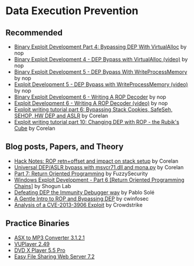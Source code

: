 # Data Execution Prevention

## Recommended

- [Binary Exploit Development Part 4: Bypassing DEP With VirtualAlloc](https://guidedhacking.com/threads/binary-exploit-development-4-how-to-bypass-dep-stack-protection.20109/) by nop
- [Binary Exploit Development 4 - DEP Bypass with VirtualAlloc (video)](https://youtu.be/phVz8CqEng8) by nop
- [Binary Exploit Development 5 - DEP Bypass With WriteProcessMemory](https://guidedhacking.com/threads/exploit-development-5-dep-bypass-with-writeprocessmemory.20164/) by nop
- [Exploit Development 5 - DEP Bypass with WriteProcessMemory (video)](https://youtu.be/8kYTDK9oKV8) by nop
- [Binary Exploit Development 6 - Writing A ROP Decoder](https://guidedhacking.com/threads/binary-exploit-development-6-writing-a-rop-decoder.20184/) by nop
- [Exploit Development 6 - Writing A ROP Decoder (video)](https://www.youtube.com/watch?v=muhqy8tm2nc) by nop
- [Exploit writing tutorial part 6: Bypassing Stack Cookies, SafeSeh, SEHOP, HW DEP and ASLR](https://www.corelan.be/index.php/2009/09/21/exploit-writing-tutorial-part-6-bypassing-stack-cookies-safeseh-hw-dep-and-aslr/) by Corelan
- [Exploit writing tutorial part 10: Changing DEP with ROP - the Rubik's Cube](https://www.corelan.be/index.php/2010/06/16/exploit-writing-tutorial-part-10-chaining-dep-with-rop-the-rubikstm-cube/) by Corelan

## Blog posts, Papers, and Theory


- [Hack Notes: ROP retn+offset and impact on stack setup](https://www.corelan.be/index.php/2011/01/30/hack-notes-rop-retnoffset-and-impact-on-stack-setup/) by Corelan
- [Universal DEP/ASLR bypass with msvcr71.dll and mona.py](https://www.corelan.be/index.php/2011/07/03/universal-depaslr-bypass-with-msvcr71-dll-and-mona-py/) by Corelan
- [Part 7: Return Oriented Programming](http://www.fuzzysecurity.com/tutorials/expDev/7.html) by FuzzySecurity
- [Windows Exploit Development - Part 6 [Return Oriented Programming Chains]](https://www.shogunlab.com/blog/2018/02/11/zdzg-windows-exploit-5.html) by Shogun Lab
- [Defeating DEP the Immunity Debugger way](https://www.immunityinc.com/downloads/DEPLIB.pdf) by Pablo Solé
- [A Gentle Intro to ROP and Bypassing DEP](https://cwinfosec.org/Intro-ROP-DEP-Bypass/) by cwinfosec
- [Analysis of a CVE-2013-3906 Exploit](https://www.crowdstrike.com/blog/analysis-cve-2013-3906-exploit/) by Crowdstrike


## Practice Binaries

- [ASX to MP3 Converter 3.1.2.1](https://www.exploit-db.com/apps/b31a84e79d9941d89336b6708ef52a20-ASXtoMP3Converter_3121.exe) 
- [VUPlayer 2.49](https://www.exploit-db.com/apps/39adeb7fa4711cd1cac8702fb163ded5-vuplayersetup.exe)
- [DVD X Player 5.5 Pro](https://www.exploit-db.com/apps/cdfda7217304f4deb7d2e8feb5696394-DVDXPlayerSetup.exe)
- [Easy File Sharing Web Server 7.2](https://www.exploit-db.com/apps/60f3ff1f3cd34dec80fba130ea481f31-efssetup.exe)
